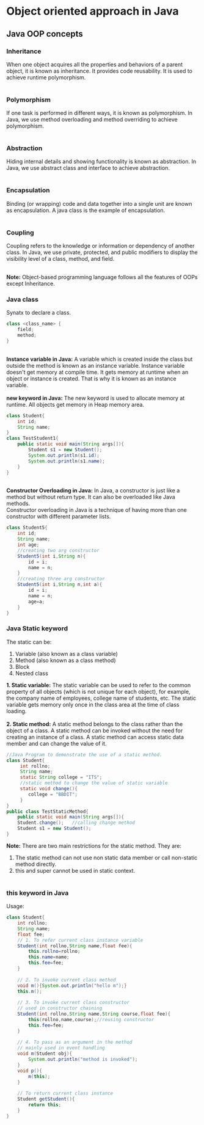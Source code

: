 # Object oriented approach in Java
## Java OOP concepts
### Inheritance
When one object acquires all the properties and behaviors of a parent object, it is known as inheritance. It provides code reusability. It is used to achieve runtime polymorphism.<br/><br/>
### Polymorphism
If one task is performed in different ways, it is known as polymorphism. In Java, we use method overloading and method overriding to achieve polymorphism.<br/><br/>
### Abstraction
Hiding internal details and showing functionality is known as abstraction. In Java, we use abstract class and interface to achieve abstraction.<br/><br/>
### Encapsulation
Binding (or wrapping) code and data together into a single unit are known as encapsulation. A java class is the example of encapsulation.<br/><br/>
### Coupling
Coupling refers to the knowledge or information or dependency of another class. In Java, we use private, protected, and public modifiers to display the visibility level of a class, method, and field.<br/><br/>

**Note:** Object-based programming language follows all the features of OOPs except Inheritance.<br/>

### Java class
Synatx to declare a class.
```java
class <class_name> {
    field;
    method;
}
```
<br/>**Instance variable in Java:** A variable which is created inside the class but outside the method is known as an instance variable. Instance variable doesn't get memory at compile time. It gets memory at runtime when an object or instance is created. That is why it is known as an instance variable.<br/>
<br/>**new keyword in Java:** The new keyword is used to allocate memory at runtime. All objects get memory in Heap memory area.<br/>

```java
class Student{  
    int id;  
    String name;  
} 
class TestStudent1{  
    public static void main(String args[]){  
        Student s1 = new Student();  
        System.out.println(s1.id);  
        System.out.println(s1.name);  
    }  
}
```
<br/>**Constructor Overloading in Java:** In Java, a constructor is just like a method but without return type. It can also be overloaded like Java methods.<br/>
Constructor overloading in Java is a technique of having more than one constructor with different parameter lists.
```java
class Student5{  
    int id;  
    String name;  
    int age;  
    //creating two arg constructor  
    Student5(int i,String n){  
        id = i;  
        name = n;  
    }  
    //creating three arg constructor  
    Student5(int i,String n,int a){  
        id = i;  
        name = n;  
        age=a;  
    }
}
```
### Java Static keyword
The static can be:<br/>
1. Variable (also known as a class variable)<br/>
2. Method (also known as a class method)<br/>
3. Block<br/>
4. Nested class<br/>

**1. Static variable:** The static variable can be used to refer to the common property of all objects (which is not unique for each object), for example, the company name of employees, college name of students, etc. The static variable gets memory only once in the class area at the time of class loading.<br/><br/>
**2. Static method:** A static method belongs to the class rather than the object of a class. A static method can be invoked without the need for creating an instance of a class. A static method can access static data member and can change the value of it.<br/>
```java
//Java Program to demonstrate the use of a static method.  
class Student{  
     int rollno;  
     String name;  
     static String college = "ITS";  
     //static method to change the value of static variable  
     static void change(){  
        college = "BBDIT";  
     }    
}  
public class TestStaticMethod{  
    public static void main(String args[]){  
    Student.change();   //calling change method  
    Student s1 = new Student();    
}  
```
**Note:** There are two main restrictions for the static method. They are:<br/>
1. The static method can not use non static data member or call non-static method directly.<br/>
2. this and super cannot be used in static context.<br/><br/>

### this keyword in Java
Usage:
```java
class Student{  
    int rollno;  
    String name;  
    float fee;  
    // 1. To refer current class instance variable
    Student(int rollno,String name,float fee){  
        this.rollno=rollno;  
        this.name=name;  
        this.fee=fee;  
    }
    
    // 2. To invoke current class method
    void m(){System.out.println("hello m");} 
    this.m();
    
    // 3. To invoke current class constructor 
    // used in constructor chaining
    Student(int rollno,String name,String course,float fee){  
        this(rollno,name,course);//reusing constructor  
        this.fee=fee;  
    }  
    
    // 4. To pass as an argument in the method
    // mainly used in event handling
    void m(Student obj){  
        System.out.println("method is invoked");  
    }  
    void p(){  
        m(this);  
    }
    
    // To return current class instance
    Student getStudent(){  
        return this;  
    }  
}  
```
